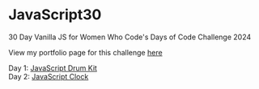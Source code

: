 ﻿# JavaScript30

30 Day Vanilla JS for Women Who Code's Days of Code Challenge 2024

View my portfolio page for this challenge [here](https://isabelroman84.github.io/JavaScript30/)

Day 1: [JavaScript Drum Kit](https://isabelroman84.github.io/JavaScript30/01%20-%20JavaScript%20Drum%20Kit/) <br />
Day 2: [JavaScript Clock]() <br />

